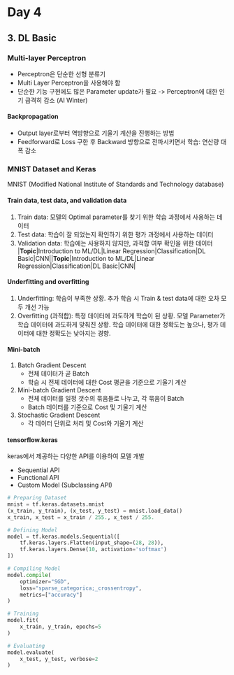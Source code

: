 # Day 4

## 3. DL Basic

### Multi-layer Perceptron
- Perceptron은 단순한 선형 분류기
- Multi Layer Perceptron을 사용해야 함
- 단순한 기능 구현에도 많은 Parameter update가 필요 -> Perceptron에 대한 인기 급격히 감소 (AI Winter)

#### Backpropagation
- Output layer로부터 역방향으로 기울기 계산을 진행하는 방법
- Feedforward로 Loss 구한 후 Backward 방향으로 전파시키면서 학습: 연산량 대폭 감소

### MNIST Dataset and Keras
MNIST (Modified National Institute of Standards and Technology database)

#### Train data, test data, and validation data
1. Train data: 모델의 Optimal parameter를 찾기 위한 학습 과정에서 사용하는 데이터
2. Test data: 학습이 잘 되었는지 확인하기 위한 평가 과정에서 사용하는 데이터
3. Validation data: 학습에는 사용하지 않지만, 과적합 여부 확인을 위한 데이터
|**Topic**|Introduction to ML/DL|Linear Regression|Classification|DL Basic|CNN||**Topic**|Introduction to ML/DL|Linear Regression|Classification|DL Basic|CNN|

#### Underfitting and overfitting
1. Underfitting: 학습이 부족한 상황. 추가 학습 시 Train & test data에 대한 오차 모두 개선 가능
2. Overfitting (과적합): 특정 데이터에 과도하게 학습이 된 상황. 모델 Parameter가 학습 데이터에 과도하게 맞춰진 상황. 학습 데이터에 대한 정확도는 높으나, 평가 데이터에 대한 정확도는 낮아지는 경향.

#### Mini-batch
1. Batch Gradient Descent
    - 전체 데이터가 곧 Batch
    - 학습 시 전체 데이터에 대한 Cost 평균을 기준으로 기울기 계산
2. Mini-batch Gradient Descent
    - 전체 데이터를 일정 갯수의 묶음들로 나누고, 각 묶음이 Batch
    - Batch 데이터를 기준으로 Cost 및 기울기 계산
3. Stochastic Gradient Descent
    - 각 데이터 단위로 처리 및 Cost와 기울기 계산

#### tensorflow.keras
keras에서 제공하는 다양한 API를 이용하여 모델 개발
- Sequential API
- Functional API
- Custom Model (Subclassing API)

```python
# Preparing Dataset
mnist = tf.keras.datasets.mnist
(x_train, y_train), (x_test, y_test) = mnist.load_data()
x_train, x_test = x_train / 255., x_test / 255.

# Defining Model
model = tf.keras.models.Sequential([
    tf.keras.layers.Flatten(input_shape=(28, 28)),
    tf.keras.layers.Dense(10, activation='softmax')
])

# Compiling Model
model.compile(
    optimizer="SGD",
    loss="sparse_categorica;_crossentropy",
    metrics=["accuracy"]
)

# Training
model.fit(
    x_train, y_train, epochs=5
)

# Evaluating
model.evaluate(
    x_test, y_test, verbose=2
)

```